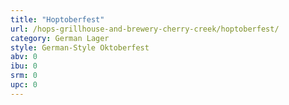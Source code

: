 ```yaml
---
title: "Hoptoberfest"
url: /hops-grillhouse-and-brewery-cherry-creek/hoptoberfest/
category: German Lager
style: German-Style Oktoberfest
abv: 0
ibu: 0
srm: 0
upc: 0
---
```


